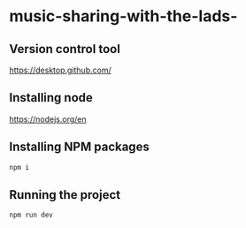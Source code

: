 # music-sharing-with-the-lads-
## Version control tool
https://desktop.github.com/
## Installing node
https://nodejs.org/en
## Installing NPM packages
```bash
npm i
```
## Running the project
```bash
npm run dev
```